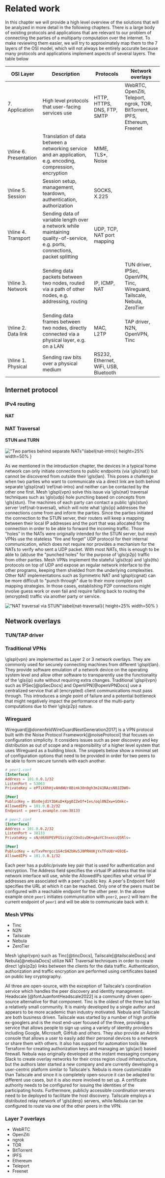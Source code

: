 # Related work

In this chapter we will provide a high level overview of the solutions that will be analyzed in more detail in the following chapters.
There is a large body of existing protocols and applications that are relevant to our problem of connecting the parties of a multiparty computation over the internet. To make reviewing them easier, we will try to approximately map them to the 7 layers of the OSI model, which will not always be entirely accurate because many protocols and applications implement aspects of several layers. The table below 

| OSI Layer       | Description                                                              |          Protocols          | Network overlays                                                             |
|---|--------|--|---|
| 7. Application  | High level protocols that user-facing services use                                                                                        | HTTP, HTTPS, DNS, FTP, SMTP | WebRTC, OpenZiti, Teleport, ngrok, TOR, BitTorrent, IPFS, Ethereum, Freenet |
| \hline 6. Presentation | Translation of data between a networking service and an application, e.g. encoding, compression, encryption           |       MIME, TLS*, Noise       |                                                                       |
| \hline 5. Session      | Session setup, management, teardown, authentication, authorization                                                                            |          SOCKS, X.225                   |                                                                       |
| \hline 4. Transport    | Sending data of variable length over a network while maintaining quality-of-service, e.g. ports, connections, packet splitting |          UDP, TCP, NAT port mapping           |                                                                       |
| \hline 3. Network      | Sending data packets between two nodes, routed via a path of other nodes, e.g. addressing, routing                |          IP, ICMP, NAT           | TUN driver, IPSec, OpenVPN, Tinc, Wireguard, Tailscale, Nebula, ZeroTier                                       |
| \hline 2. Data link    | Sending data frames between two nodes, directly connected via a physical layer, e.g. on a LAN                                         |     MAC, L2TP                        | TAP driver, N2N, OpenVPN, Tinc                                                                   |
| \hline 1. Physical     | Sending raw bits over a physical medium                                                                        |     RS232, Ethernet, WiFi, USB, Bluetooth                        |                                                                       |



## Internet protocol

### IPv4 routing

#### NAT

### NAT Traversal

#### STUN and TURN

!["Two parties behind separate NATs"\label{nat-intro}](../figures/nat-intro.png "Two parties behind separate NATs" ){ height=25% width=50% }

As we mentioned in the introduction chapter, the devices in a typical home network can only initiate connections to public endpoints (via \gls{nat}) but cannot be discovered from outside their \gls{lan}. This poses a challenge when two parties who want to communicate via a direct link are both behind separate \glspl{nat} \ref{nat-intro} and neither can be contacted by the other one first. Mesh \glspl{vpn} solve this issue via \gls{nat} traversal techniques such as \gls{udp} hole punching based on concepts from \gls{stun}. The machines of each party can contact a public \gls{stun} server \ref{nat-traversal}, which will note what \gls{ip} addresses the connections come from and inform the parties. Since the parties initiated the connection to the STUN server, their routers will keep a mapping between their local IP addresses and the port that was allocated for the connection in order to be able to forward the incoming traffic. Those "holes" in the NATs were originally intended for the STUN server, but mesh VPNs use the stateless "fire and forget" UDP protocol for their internal communication, which does not require nor provides a mechanism for the NATs to verify who sent a UDP packet. With most NATs, this is enough to be able to (ab)use the "punched holes" for the purpose of \gls{p2p} traffic from other parties. Mesh VPNs implement the stateful \gls{tcp} and \gls{tls} protocols on top of UDP and expose an regular network interface to the other programs, keeping them shielded from the underlying complexities. Other NAT implementations such as Symmetric NAT and \glspl{cgnat} can be more difficult to "punch through" due to their more complex port mapping strategies. In those cases, establishing P2P connections might involve guess work or even fail and require falling back to routing the (encrypted) traffic via another party or service. 

!["NAT traversal via STUN"\label{nat-traversal}](../figures/nat-traversal.png "NAT traversal via STUN" ){ height=25% width=50% }


## Network overlays

### TUN/TAP driver


### Traditional VPNs

\glspl{vpn} are implemented as Layer 2 or 3 network overlays. They are commonly used for securely connecting machines from different \glspl{lan}. They provide software emulation of a network device on the operating system level and allow other software to transparently use the functionality of the \gls{ip} suite without requiring extra changes. Traditional \glspl{vpn} such as IPSec[@ipSecDocs] and OpenVPN[@openVPNDocs] use a centralized service that all (encrypted) client communications must pass through. This introduces a single point of failure and a potential bottleneck that might negatively impact the performance of the multi-party computations due to their \gls{p2p} nature.


### Wireguard

Wireguard[@donenfeldWireGuardNextGeneration2017] is a VPN protocol built with the Noise Protocol Framework[@noiseProtocol] that focuses on configuration simplicity. It considers issues such as peer discovery and key distribution as out of scope and a responsibility of a higher level system that uses Wireguard as a building block. The snippets below show a minimal set of configuration options that need to be provided in order for two peers to be able to form secure tunnels with each another.

```toml
# peer1.conf
[Interface]
Address = 101.0.0.1/32
ListenPort = 53063
PrivateKey = ePTiXXhHjvAHdWUr8Bimk30n0gh3m241RAzsN0JZDW0=

[Peer]
PublicKey = BSn0ejd1Y3bKuD+Xpg0ZZeOf+Ies/oql0NZxw+SOmkc=
AllowedIPs = 101.0.0.2/32
Endpoint = peer1.example.com:38133
```
```toml
# peer2.conf
[Interface]
Address = 101.0.0.2/32
ListenPort = 38133
PrivateKey = sN/d6XUPEVPGSziVgCCOnOivDK+qAoYC3nxnssQ5Rls=

[Peer]
PublicKey = e/TxvPmrgcc1G4cSH2bHv5J0PRHXKjYxTFoU8r+G93E=
AllowedIPs = 101.0.0.1/32

```
Each peer has a public/private key pair that is used for authentication and encryption. The Address field specifies the virtual IP address that the local network interface will use, while the AllowedIPs specifies what virtual IP addresses are associated with a peer's public key. A peer's Endpoint field specifies the URL at which it can be reached. Only one of the peers must be configured with a reachable endpoint for the other peer. In the above example once `peer1`  initiates communication with `peer2`, `peer2` will learn the current endpoint of `peer1` and will be able to communicate back with it.

 ### Mesh VPNs

- Tinc
- N2N
- Tailscale
- Nebula
- ZeroTier


Mesh \glspl{vpn} such as Tinc[@tincDocs], Tailscale[@tailscaleDocs] and Nebula[@nebulaDocs] utilize NAT Traversal techniques in order to create direct \gls{p2p} links between the clients for the data traffic. Authentication, authorization and traffic encryption are performed using certificates based on public key cryptography. 

All three are open-source, with the exception of Tailscale's coordination service which handles the peer discovery and identity management. Headscale [@fontJuanfontHeadscale2022] is a community driven open-source alternative   for that component. Tinc is the oldest of the three but has a relatively small community. It is mainly developed by a single author and appears to be more academic than industry motivated. 
Nebula and Tailscale are both business driven. Tailscale was started by a number of high profile ex-googlers and is the most end-user focused of the three, providing a service that allows people to sign up using a variety of identity providers including Google, Microsoft, GitHub and others. They also provide an Admin console that allows a user to easily add their personal devices to a network or share them with others. It also has support for automation tools like Terraform for creating authorization keys and managing an \gls{acl} based firewall.
Nebula was originally developed at the instant messaging company Slack to create overlay networks for their cross region cloud infrastructure, but the authors later started a new company and are currently developing a user-centric platform similar to Tailscale's.  Nebula is more customizable than Tailscale and since it is completely open-source it can be adapted to different use cases, but it is also more involved to set up. A certificate authority needs to be configured for issuing the identities of the participating hosts. Furthermore, publicly accessible coordination servers need to be deployed to facilitate the host discovery.
Tailscale employs a distributed relay network of \gls{derp} servers, while Nebula can be configured to route via one of the other peers in the VPN.


### Layer 7 overlays

- WebRTC
- OpenZiti
- ngrok
- TOR
- BitTorrent
- IPFS
- Ethereum
- Teleport
- Freenet

